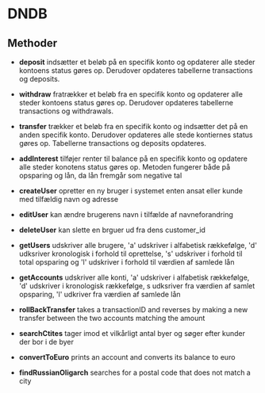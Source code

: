 # DNDB

## Methoder

* **deposit** indsætter et beløb på en specifik konto og opdaterer alle steder kontoens status gøres op.
Derudover opdateres tabellerne transactions og deposits.

* **withdraw** fratrækker et beløb fra en specifik konto og opdaterer alle steder kontoens status gøres op.
Derudover opdateres tabellerne transactions og withdrawals.

* **transfer** trækker et beløb fra en specifik konto og indsætter det på en anden specifik konto. 
Derudover opdateres alle stede kontiernes status gøres op.
Tabellerne transactions og deposits opdateres.

* **addInterest** tilføjer renter til balance på en specifik konto og opdatere alle steder konotens status gøres op. Metoden fungerer både på opsparing og lån, da lån fremgår som negative tal

* **createUser** opretter en ny bruger i systemet enten ansat eller kunde med tilfældig navn og adresse

* **editUser** kan ændre brugerens navn i tilfælde af navneforandring

* **deleteUser** kan slette en brguer ud fra dens customer_id

* **getUsers** udskriver alle brugere, 'a' udskriver i alfabetisk rækkefølge, 'd' udksriver kronologisk i forhold til oprettelse, 's' udskriver i forhold til total opsparing og 'l' udskriver i forhold til værdien af samlede lån

* **getAccounts** udskriver alle konti, 'a' udskriver i alfabetisk rækkefølge, 'd' udskriver i kronologisk rækkefølge, s udksriver fra værdien af samlet opsparing, 'l' udkriver fra værdien af samlede lån

* **rollBackTransfer** takes a transactionID and reverses by making a new transfer between the two accounts matching the amount

* **searchCtites** tager imod et vilkårligt antal byer og søger efter kunder der bor i de byer

* **convertToEuro** prints an account and converts its balance to euro

* **findRussianOligarch** searches for a postal code that does not match a city


